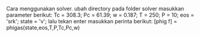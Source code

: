 Cara menggunakan solver.
ubah directory pada folder solver
masukkan parameter berikut:
Tc = 308.3; Pc = 61.39; w = 0.187; T = 250; P = 10; eos = 'srk'; state = 'v';
lalu tekan enter
masukkan perinta berikut:
[phig f] = phigas(state,eos,T,P,Tc,Pc,w)
